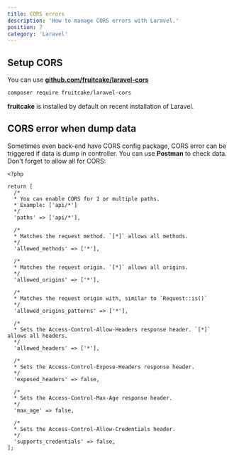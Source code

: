```yaml
---
title: CORS errors
description: 'How to manage CORS errors with Laravel.'
position: 7
category: 'Laravel'
---
```


## Setup CORS

You can use [**github.com/fruitcake/laravel-cors**](https://github.com/fruitcake/laravel-cors)

```bash
composer require fruitcake/laravel-cors
```

**fruitcake** is installed by default on recent installation of Laravel.

## CORS error when dump data

Sometimes even back-end have CORS config package, CORS error can be triggered if data is dump in controller. You can use **Postman** to check data. Don't forget to allow all for CORS:

```php:config/cors.php
<?php

return [
  /*
  * You can enable CORS for 1 or multiple paths.
  * Example: ['api/*']
  */
  'paths' => ['api/*'],

  /*
  * Matches the request method. `[*]` allows all methods.
  */
  'allowed_methods' => ['*'],

  /*
  * Matches the request origin. `[*]` allows all origins.
  */
  'allowed_origins' => ['*'],

  /*
  * Matches the request origin with, similar to `Request::is()`
  */
  'allowed_origins_patterns' => ['*'],

  /*
  * Sets the Access-Control-Allow-Headers response header. `[*]` allows all headers.
  */
  'allowed_headers' => ['*'],

  /*
  * Sets the Access-Control-Expose-Headers response header.
  */
  'exposed_headers' => false,

  /*
  * Sets the Access-Control-Max-Age response header.
  */
  'max_age' => false,

  /*
  * Sets the Access-Control-Allow-Credentials header.
  */
  'supports_credentials' => false,
];
```
